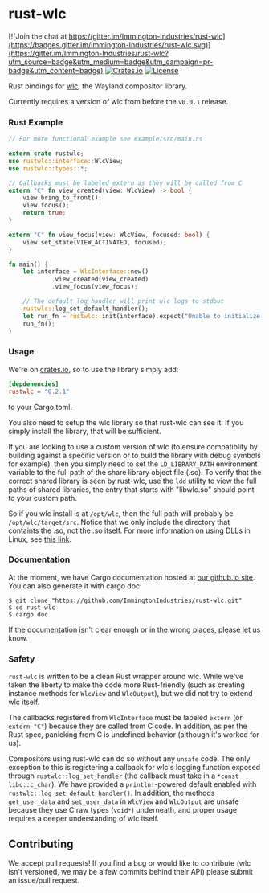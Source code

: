 # rust-wlc

[![Join the chat at https://gitter.im/Immington-Industries/rust-wlc](https://badges.gitter.im/Immington-Industries/rust-wlc.svg)](https://gitter.im/Immington-Industries/rust-wlc?utm_source=badge&utm_medium=badge&utm_campaign=pr-badge&utm_content=badge)
[![Crates.io](https://img.shields.io/badge/crates.io-v0.2.1-orange.svg)](https://crates.io/crate/rustwlc)
[![License](https://img.shields.io/badge/license-MIT-blue.svg)](https://github.com/Immington-Industries/rust-wlc/)

Rust bindings for [wlc](https://github.com/Cloudef/wlc), the Wayland compositor library.

Currently requires a version of wlc from before the `v0.0.1` release.

### Rust Example

```rust
// For more functional example see example/src/main.rs

extern crate rustwlc;
use rustwlc::interface::WlcView;
use rustwlc::types::*;

// Callbacks must be labeled extern as they will be called from C
extern "C" fn view_created(view: WlcView) -> bool {
    view.bring_to_front();
    view.focus();
    return true;
}

extern "C" fn view_focus(view: WlcView, focused: bool) {
    view.set_state(VIEW_ACTIVATED, focused);
}

fn main() {
    let interface = WlcInterface::new()
            .view_created(view_created)
            .view_focus(view_focus);

    // The default log handler will print wlc logs to stdout
    rustwlc::log_set_default_handler();
    let run_fn = rustwlc::init(interface).expect("Unable to initialize!");
    run_fn();
}
```

### Usage
We're on [crates.io](https://crates.io/crates/rustwlc), so to use the library simply add:
```toml
[depdenencies]
rustwlc = "0.2.1"
```
to your Cargo.toml.

You also need to setup the wlc library so that rust-wlc can see it. If you simply install the library, that will be sufficient.

If you are looking to use a custom version of wlc (to ensure compatiblity by building against a specific version or to build the library with debug symbols for example), then you simply need to set the `LD_LIBRARY_PATH` environment variable to the full path of the share library object file (.so). To verify that the correct shared library is seen by rust-wlc, use the `ldd` utility to view the full paths of shared libraries, the entry that starts with "libwlc.so" should point to your custom path.

So if you wlc install is at `/opt/wlc`, then the full path will probably be `/opt/wlc/target/src`. Notice that we only include the directory that containts the .so, not the .so itself. For more information on using DLLs in Linux, see [this link](http://tldp.org/HOWTO/Program-Library-HOWTO/shared-libraries.html#AEN77).

### Documentation
At the moment, we have Cargo documentation hosted at [our github.io site](http://immington-industries.github.io). 
You can also generate it with cargo doc:
```shell
$ git clone "https://github.com/ImmingtonIndustries/rust-wlc.git"
$ cd rust-wlc
$ cargo doc
```
If the documentation isn't clear enough or in the wrong places, please let us know.

### Safety
`rust-wlc` is written to be a clean Rust wrapper around wlc. While we've taken the liberty to make the code more Rust-friendly (such as creating instance methods for `WlcView` and `WlcOutput`), but we did not try to extend wlc itself. 

The callbacks registered from `WlcInterface` must be labeled `extern` (or `extern "C"`) because they are called from C code. In addition, as per the Rust spec, panicking from C is undefined behavior (although it's worked for us).

Compositors using rust-wlc can do so without any `unsafe` code. The only exception to this is registering a callback for wlc's logging function exposed through  `rustwlc::log_set_handler` (the callback must take in a `*const libc::c_char`). We have provided a `println!`-powered default enabled with `rustwlc::log_set_default_handler()`. In addition, the methods `get_user_data` and `set_user_data` in `WlcView` and `WlcOutput` are unsafe because they use C raw types (`void*`) underneath, and proper usage requires a deeper understanding of wlc itself.

## Contributing
We accept pull requests! If you find a bug or would like to contribute (wlc isn't versioned, we may be a few commits behind their API) please submit an issue/pull request.
